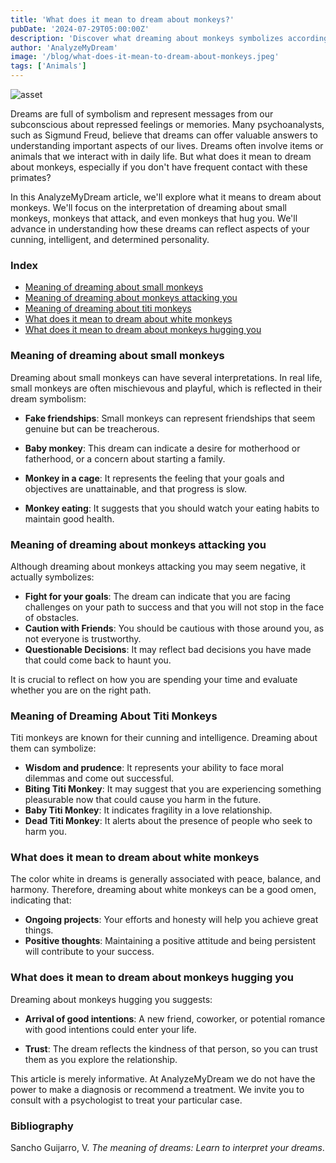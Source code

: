 ```yaml
---
title: 'What does it mean to dream about monkeys?'
pubDate: '2024-07-29T05:00:00Z'
description: 'Discover what dreaming about monkeys symbolizes according to psychology and psychoanalysis. Learn to interpret these dreams and what they reflect about your personality and current situation.'
author: 'AnalyzeMyDream'
image: '/blog/what-does-it-mean-to-dream-about-monkeys.jpeg'
tags: ['Animals']
---
```


![asset](/blog/what-does-it-mean-to-dream-about-monkeys.jpeg)

Dreams are full of symbolism and represent messages from our subconscious about repressed feelings or memories. Many psychoanalysts, such as Sigmund Freud, believe that dreams can offer valuable answers to understanding important aspects of our lives. Dreams often involve items or animals that we interact with in daily life. But what does it mean to dream about monkeys, especially if you don't have frequent contact with these primates?

In this AnalyzeMyDream article, we'll explore what it means to dream about monkeys. We'll focus on the interpretation of dreaming about small monkeys, monkeys that attack, and even monkeys that hug you. We'll advance in understanding how these dreams can reflect aspects of your cunning, intelligent, and determined personality.

### Index

- [Meaning of dreaming about small monkeys](#meaning-of-dreaming-about-small-monkeys)
- [Meaning of dreaming about monkeys attacking you](#meaning-of-dreaming-about-monkeys-attacking-you)
- [Meaning of dreaming about titi monkeys](#meaning-of-dreaming-about-titi-monkeys)
- [What does it mean to dream about white monkeys](#what-does-it-mean-to-dream-about-white-monkeys)
- [What does it mean to dream about monkeys hugging you](#what-does-it-mean-to-dream-about-monkeys-hugging-you)

### Meaning of dreaming about small monkeys

Dreaming about small monkeys can have several interpretations. In real life, small monkeys are often mischievous and playful, which is reflected in their dream symbolism:

- **Fake friendships**: Small monkeys can represent friendships that seem genuine but can be treacherous.

- **Baby monkey**: This dream can indicate a desire for motherhood or fatherhood, or a concern about starting a family.

- **Monkey in a cage**: It represents the feeling that your goals and objectives are unattainable, and that progress is slow.

- **Monkey eating**: It suggests that you should watch your eating habits to maintain good health.

### Meaning of dreaming about monkeys attacking you

Although dreaming about monkeys attacking you may seem negative, it actually symbolizes:

- **Fight for your goals**: The dream can indicate that you are facing challenges on your path to success and that you will not stop in the face of obstacles.
- **Caution with Friends**: You should be cautious with those around you, as not everyone is trustworthy.
- **Questionable Decisions**: It may reflect bad decisions you have made that could come back to haunt you.

It is crucial to reflect on how you are spending your time and evaluate whether you are on the right path.

### Meaning of Dreaming About Titi Monkeys

Titi monkeys are known for their cunning and intelligence. Dreaming about them can symbolize:

- **Wisdom and prudence**: It represents your ability to face moral dilemmas and come out successful.
- **Biting Titi Monkey**: It may suggest that you are experiencing something pleasurable now that could cause you harm in the future.
- **Baby Titi Monkey**: It indicates fragility in a love relationship.
- **Dead Titi Monkey**: It alerts about the presence of people who seek to harm you.

### What does it mean to dream about white monkeys

The color white in dreams is generally associated with peace, balance, and harmony. Therefore, dreaming about white monkeys can be a good omen, indicating that:

- **Ongoing projects**: Your efforts and honesty will help you achieve great things.
- **Positive thoughts**: Maintaining a positive attitude and being persistent will contribute to your success.

### What does it mean to dream about monkeys hugging you

Dreaming about monkeys hugging you suggests:

- **Arrival of good intentions**: A new friend, coworker, or potential romance with good intentions could enter your life.

- **Trust**: The dream reflects the kindness of that person, so you can trust them as you explore the relationship.

This article is merely informative. At AnalyzeMyDream we do not have the power to make a diagnosis or recommend a treatment. We invite you to consult with a psychologist to treat your particular case.

### Bibliography

Sancho Guijarro, V. *The meaning of dreams: Learn to interpret your dreams*.